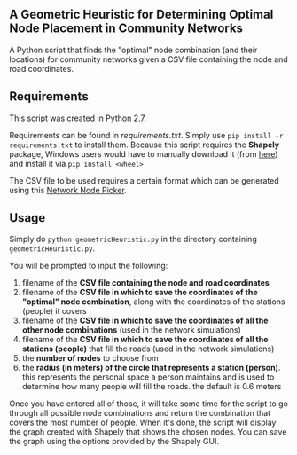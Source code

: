 ## A Geometric Heuristic for Determining Optimal Node Placement in Community Networks
A Python script that finds the "optimal" node combination (and their locations) for community networks given a CSV file containing the node and road coordinates.



## Requirements
This script was created in Python 2.7.

Requirements can be found in *requirements.txt*. Simply use `pip install -r requirements.txt` to install them.
Because this script requires the __Shapely__ package, Windows users would have to manually download it (from [here](https://www.lfd.uci.edu/~gohlke/pythonlibs/#shapely)) and install it via `pip install <wheel>`

The CSV file to be used requires a certain format which can be generated using this [Network Node Picker](https://networknodepicker.github.io).



## Usage
Simply do `python geometricHeuristic.py` in the directory containing `geometricHeuristic.py`. 

You will be prompted to input the following:
1. filename of the __CSV file containing the node and road coordinates__
2. filename of the __CSV file in which to save the coordinates of the "optimal" node combination__, along with the coordinates of the stations (people) it covers
3. filename of the __CSV file in which to save the coordinates of all the other node combinations__ (used in the network simulations)
4. filename of the __CSV file in which to save the coordinates of all the stations (people)__ that fill the roads (used in the network simulations)
5. the __number of nodes__ to choose from
6. the __radius (in meters) of the circle that represents a station (person)__. this represents the personal space a person maintains and is used to determine how many people will fill the roads. the default is 0.6 meters

Once you have entered all of those, it will take some time for the script to go through all possible node combinations and return the combination that covers the most number of people. When it's done, the script will display the graph created with Shapely that shows the chosen nodes. You can save the graph using the options provided by the Shapely GUI. 
